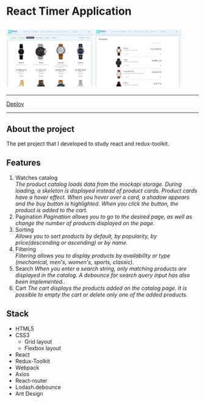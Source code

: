 # React Timer Application

## <img src="https://raw.githubusercontent.com/antasth/images-for-readme.md/main/ReactTimer/timer1.png" width="45%"></img> <img src="https://raw.githubusercontent.com/antasth/images-for-readme.md/main/ReactTimer/timer2.png" width="45%"></img>

---

[Deploy](https://antasth.github.io/ReactTimer/)

---

## **About the project**

The pet project that I developed to study react and redux-toolkit.

## **Features**

1. Watches catalog  
   _The product catalog loads data from the mockapi storage. During loading, a skeleton is displayed instead of product cards. Product cards have a hover effect. When you hover over a card, a shadow appears and the buy button is highlighted. When you click the button, the product is added to the cart._
2. Pagination
   _Pagination allows you to go to the desired page, as well as change the number of products displayed on the page._
3. Sorting  
   _Allows you to sort products by default, by popularity, by price(descending or ascending) or by name._
4. Filtering  
   _Filtering allows you to display products by availability or type (mechanical, men's, women's, sports, classic)._
5. Search
   _When you enter a search string, only matching products are displayed in the catalog. A debounce for search query input has also been implemented.._
6. Cart
   _The cart displays the products added on the catalog page. It is possible to empty the cart or delete only one of the added products._

## **Stack**

- HTML5
- CSS3
  - Grid layout
  - Flexbox layout
- React
- Redux-Toolkit
- Webpack
- Axios
- React-router
- Lodash.debounce
- Ant Design
